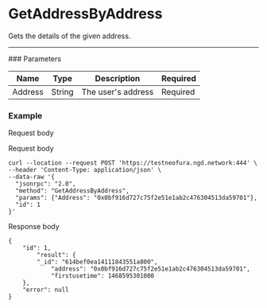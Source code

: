 # GetAddressByAddress
Gets the details of the given address.
<hr>
### Parameters

|    Name    | Type | Description |  Required |
| ---------- | --- |    ------    | -----|
| Address       | String|  The user's address| Required|

### Example

Request body


Request body

```
curl --location --request POST 'https://testneofura.ngd.network:444' \
--header 'Content-Type: application/json' \
--data-raw '{
  "jsonrpc": "2.0",
  "method": "GetAddressByAddress",
  "params": {"Address": "0x0bf916d727c75f2e51e1ab2c476304513da59701"},
  "id": 1
}'
```
Response body


```json5
{
    "id": 1,
        "result": {
        "_id": "614bef0ea14111843551a800",
            "address": "0x0bf916d727c75f2e51e1ab2c476304513da59701",
            "firstusetime": 1468595301000
    },
    "error": null
}
```
